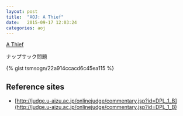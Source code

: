 ```yaml
---
layout: post
title:  "AOJ: A Thief"
date:   2015-09-17 12:03:24
categories: aoj
---
```

[A Thief](http://judge.u-aizu.ac.jp/onlinejudge/description.jsp?id=0042)

ナップサック問題

{% gist tsmsogn/22a914ccacd6c45ea115 %}

## Reference sites

- [http://judge.u-aizu.ac.jp/onlinejudge/commentary.jsp?id=DPL_1_B](http://judge.u-aizu.ac.jp/onlinejudge/commentary.jsp?id=DPL_1_B)
